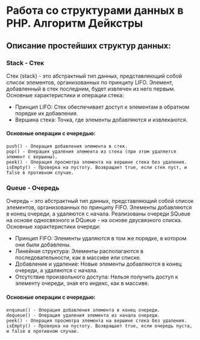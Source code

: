# Работа со структурами данных в PHP. Алгоритм Дейкстры


## Описание простейших структур данных:

### Stack - Стек
Стек (stack) - это абстрактный тип данных, представляющий собой список элементов, организованных по принципу LIFO. Элемент, добавленный в стек последним, будет извлечен из него первым.
Основные характеристики и операции стека:

- Принцип LIFO: Стек обеспечивает доступ к элементам в обратном порядке их добавления.
- Вершина стека: Точка, где элементы добавляются и извлекаются.

#### Основные операции с очередью:

    push() - Операция добавления элемента в стек.
    pop() - Операция удаления элемента из стека (при этом удаляется элемент с вершины).
    peek() - Операция просмотра элемента на вершине стека без удаления.
    isEmpty() - Проверка на пустоту. Возвращает true, если стек пуст, и false в противном случае.

### Queue - Очередь
Очередь – это абстрактный тип данных, представляющий собой список элементов, организованных по принципу FIFO. Элементы добавляются в конец очереди, а удаляются с начала.
Реализованы очереди SQueue на основе односвязного и DQueue - на основе двусвязного списка.
Основные характеристики очереди:

- Принцип FIFO: Элементы удаляются в том же порядке, в котором они были добавлены.
- Линейная структура: Элементы располагаются в последовательности, как в массиве или списке.
- Добавление и удаление: Новые элементы добавляются в конец очереди, а удаляются с начала.
- Отсутствие произвольного доступа: Нельзя получить доступ к элементу очереди, зная его индекс, как в массиве.

#### Основные операции с очередью:

    enqueue() - Операция добавления элемента в конец очереди.
    dequeue() - Операция удаления элемента из начала очереди.
    peek() - Операция просмотра элемента на вершине стека без удаления.
    isEmpty() - Проверка на пустоту. Возвращает true, если очередь пуста, и false в противном случае.
